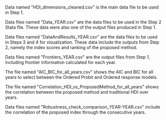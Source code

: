 Data named "HDI_dimensions_cleaned.csv" is the main data file to be used in Step 1.

Data files named "Data_YEAR.csv" are the data files to be used in the Step 2 Stata file. These data were also one of the output files produced in Step 1.

Data files named "DataAndResults_YEAR.csv" are the data files to be used in Steps 3 and 4 for visualization. These data include the outputs from Step 2, namely the index scores and ranking of the proposed method.

Data files named "Frontiers_YEAR.csv" are the output files from Step 1, including frontier information calculated for each year. 

The file named "AIC_BIC_for_all_years.csv" shows the AIC and BIC for all years to select between the Ordered Probit and Ordered response models. 

The file named "Correlation_HDI_vs_ProposedMethod_for_all_years" shows the correlation between the proposed method and traditional HDI over years. 

Data files named "Robustness_check_comparison_YEAR-YEAR.csv" include the correlation of the proposed index through the consecutive years.
